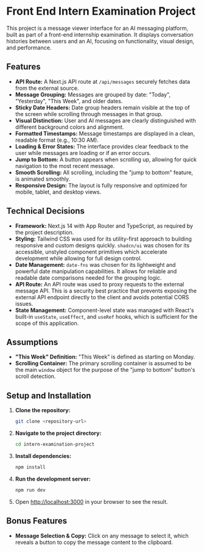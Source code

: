 # Front End Intern Examination Project

This project is a message viewer interface for an AI messaging platform, built as part of a front-end internship examination. It displays conversation histories between users and an AI, focusing on functionality, visual design, and performance.

## Features

- **API Route:** A Next.js API route at `/api/messages` securely fetches data from the external source.
- **Message Grouping:** Messages are grouped by date: "Today", "Yesterday", "This Week", and older dates.
- **Sticky Date Headers:** Date group headers remain visible at the top of the screen while scrolling through messages in that group.
- **Visual Distinction:** User and AI messages are clearly distinguished with different background colors and alignment.
- **Formatted Timestamps:** Message timestamps are displayed in a clean, readable format (e.g., 10:30 AM).
- **Loading & Error States:** The interface provides clear feedback to the user while messages are loading or if an error occurs.
- **Jump to Bottom:** A button appears when scrolling up, allowing for quick navigation to the most recent message.
- **Smooth Scrolling:** All scrolling, including the "jump to bottom" feature, is animated smoothly.
- **Responsive Design:** The layout is fully responsive and optimized for mobile, tablet, and desktop views.

## Technical Decisions

- **Framework:** Next.js 14 with App Router and TypeScript, as required by the project description.
- **Styling:** Tailwind CSS was used for its utility-first approach to building responsive and custom designs quickly. `shadcn/ui` was chosen for its accessible, unstyled component primitives which accelerate development while allowing for full design control.
- **Date Management:** `date-fns` was chosen for its lightweight and powerful date manipulation capabilities. It allows for reliable and readable date comparisons needed for the grouping logic.
- **API Route:** An API route was used to proxy requests to the external message API. This is a security best practice that prevents exposing the external API endpoint directly to the client and avoids potential CORS issues.
- **State Management:** Component-level state was managed with React's built-in `useState`, `useEffect`, and `useRef` hooks, which is sufficient for the scope of this application.

## Assumptions

- **"This Week" Definition:** "This Week" is defined as starting on Monday.
- **Scrolling Container:** The primary scrolling container is assumed to be the main `window` object for the purpose of the "jump to bottom" button's scroll detection.

## Setup and Installation

1.  **Clone the repository:**
    ```bash
    git clone <repository-url>
    ```
2.  **Navigate to the project directory:**
    ```bash
    cd intern-examination-project
    ```
3.  **Install dependencies:**
    ```bash
    npm install
    ```
4.  **Run the development server:**
    ```bash
    npm run dev
    ```
5.  Open [http://localhost:3000](http://localhost:3000) in your browser to see the result.

## Bonus Features

- **Message Selection & Copy:** Click on any message to select it, which reveals a button to copy the message content to the clipboard.